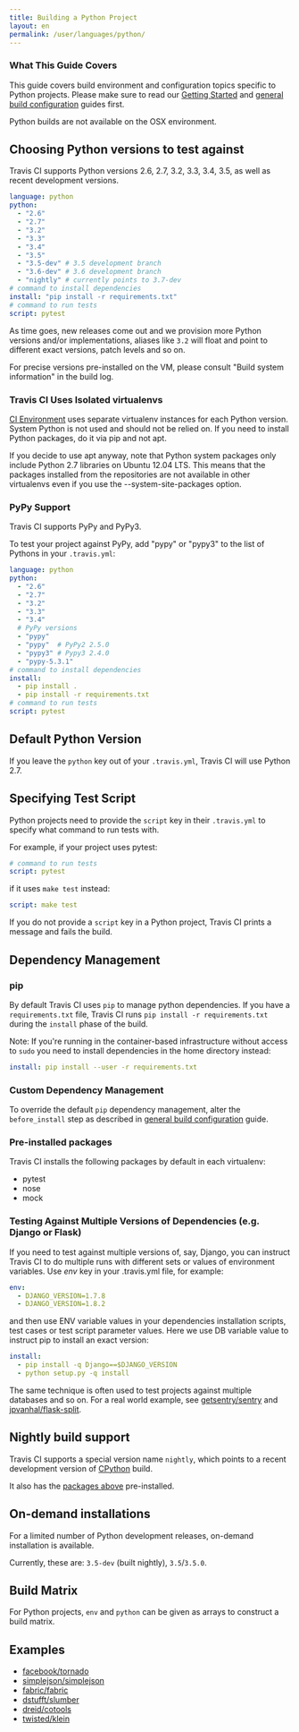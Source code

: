 ```yaml
---
title: Building a Python Project
layout: en
permalink: /user/languages/python/
---
```


### What This Guide Covers

This guide covers build environment and configuration topics specific to Python projects. Please make sure to read our [Getting Started](/user/getting-started/) and [general build configuration](/user/customizing-the-build/) guides first.

Python builds are not available on the OSX environment.

<div id="toc"></div>

## Choosing Python versions to test against

Travis CI supports Python versions 2.6, 2.7, 3.2, 3.3, 3.4, 3.5, as well as recent development versions.

```yaml
language: python
python:
  - "2.6"
  - "2.7"
  - "3.2"
  - "3.3"
  - "3.4"
  - "3.5"
  - "3.5-dev" # 3.5 development branch
  - "3.6-dev" # 3.6 development branch
  - "nightly" # currently points to 3.7-dev
# command to install dependencies
install: "pip install -r requirements.txt"
# command to run tests
script: pytest
```

As time goes, new releases come out and we provision more Python versions and/or implementations, aliases like `3.2` will float and point to different exact versions, patch levels and so on.

For precise versions pre-installed on the VM, please consult "Build system information" in the build log.

### Travis CI Uses Isolated virtualenvs

[CI Environment](/user/ci-environment/) uses separate virtualenv instances for each Python version. System Python is not used and should not be relied on. If you need to install Python packages, do it via pip and not apt.

If you decide to use apt anyway, note that Python system packages only include Python 2.7 libraries on Ubuntu 12.04 LTS. This means that the packages installed from the repositories are not available in other virtualenvs even if you use the --system-site-packages option.

### PyPy Support

Travis CI supports PyPy and PyPy3.

To test your project against PyPy, add "pypy" or "pypy3" to the list of Pythons in your `.travis.yml`:

```yaml
language: python
python:
  - "2.6"
  - "2.7"
  - "3.2"
  - "3.3"
  - "3.4"
  # PyPy versions
  - "pypy"
  - "pypy"  # PyPy2 2.5.0
  - "pypy3" # Pypy3 2.4.0
  - "pypy-5.3.1"
# command to install dependencies
install:
  - pip install .
  - pip install -r requirements.txt
# command to run tests
script: pytest
```

## Default Python Version

If you leave the `python` key out of your `.travis.yml`, Travis CI will use Python 2.7.

## Specifying Test Script

Python projects need to provide the `script` key in their `.travis.yml` to
specify what command to run tests with.

For example, if your project uses pytest:

```yaml
# command to run tests
script: pytest 
```

if it uses `make test` instead:

```yaml
script: make test
```

If you do not provide a `script` key in a Python project, Travis CI prints a
message and fails the build.

## Dependency Management

### pip

By default Travis CI uses `pip` to manage python dependencies. If you have a
`requirements.txt` file, Travis CI runs `pip install -r requirements.txt`
during the `install` phase of the build.

Note: If you're running in the container-based infrastructure without access to
`sudo` you need to install dependencies in the home directory instead:

```yaml
install: pip install --user -r requirements.txt
```

### Custom Dependency Management

To override the default `pip` dependency management, alter the `before_install`
step as described in [general build
configuration](/user/customizing-the-build/#Customizing-the-Installation-Step) guide.

### Pre-installed packages

Travis CI installs the following packages by default in each virtualenv:

- pytest
- nose
- mock

### Testing Against Multiple Versions of Dependencies (e.g. Django or Flask)

If you need to test against multiple versions of, say, Django, you can instruct Travis CI to do multiple runs with different sets or values of environment variables. Use *env* key in your .travis.yml file, for example:

```yaml
env:
  - DJANGO_VERSION=1.7.8
  - DJANGO_VERSION=1.8.2
```

and then use ENV variable values in your dependencies installation scripts, test cases or test script parameter values. Here we use DB variable value to instruct pip to install an exact version:

```yaml
install:
  - pip install -q Django==$DJANGO_VERSION
  - python setup.py -q install
```

The same technique is often used to test projects against multiple databases and so on. For a real world example, see [getsentry/sentry](https://github.com/getsentry/sentry/blob/master/.travis.yml) and [jpvanhal/flask-split](https://github.com/jpvanhal/flask-split/blob/master/.travis.yml).

## Nightly build support

Travis CI supports a special version name `nightly`, which points to
a recent development version of [CPython](https://bitbucket.org/mirror/cpython) build.

It also has the [packages above](#Pre-installed-packages) pre-installed.

## On-demand installations

For a limited number of Python development releases, on-demand installation is available.

Currently, these are: `3.5-dev` (built nightly), `3.5`/`3.5.0`.

## Build Matrix

For Python projects, `env` and `python` can be given as arrays
to construct a build matrix.

## Examples

- [facebook/tornado](https://github.com/facebook/tornado/blob/master/.travis.yml)
- [simplejson/simplejson](https://github.com/simplejson/simplejson/blob/master/.travis.yml)
- [fabric/fabric](http://github.com/fabric/fabric/blob/master/.travis.yml)
- [dstufft/slumber](https://github.com/dstufft/slumber/blob/master/.travis.yml)
- [dreid/cotools](https://github.com/dreid/cotools/blob/master/.travis.yml)
- [twisted/klein](https://github.com/twisted/klein/blob/master/.travis.yml)
